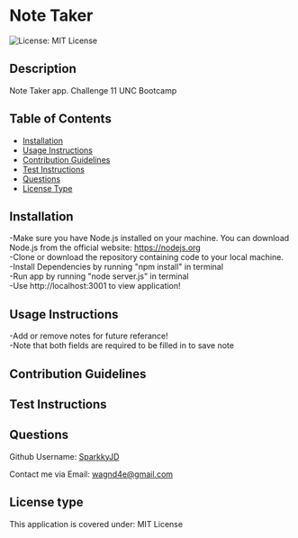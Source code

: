 # Note Taker

![License: MIT License](https://img.shields.io/badge/License-MIT%20License-brightgreen.svg)


## Description
Note Taker app. Challenge 11 UNC Bootcamp


## Table of Contents
- [Installation](#installation)
- [Usage Instructions](#usage-instructions)
- [Contribution Guidelines](#contribution-guidelines)
- [Test Instructions](#test-instructions)
- [Questions](#questions)
- [License Type](#license-type)


## Installation <a name="installation"></a>
-Make sure you have Node.js installed on your machine. You can download Node.js from the official website: https://nodejs.org <br>
-Clone or download the repository containing code to your local machine.<br>
-Install Dependencies by running "npm install" in terminal<br>
-Run app by running "node server.js" in terminal<br>
-Use http://localhost:3001 to view application!<br>


## Usage Instructions <a name="usage"></a>
-Add or remove notes for future referance!<br> 
-Note that both fields are required to be filled in to save note<br>


## Contribution Guidelines <a name="contribution"></a>



## Test Instructions <a name="test"></a>


## Questions <a name="github"></a>
 Github Username: <a href="https://github.com/SparkkyJD">SparkkyJD</a>

Contact me via Email: wagnd4e@gmail.com
## License type <a name="license"></a>
This application is covered under: MIT License
